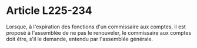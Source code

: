 # Article L225-234

Lorsque, à l'expiration des fonctions d'un commissaire aux comptes, il est proposé à l'assemblée de ne pas le renouveler, le commissaire aux comptes doit être, s'il le demande, entendu par l'assemblée générale.